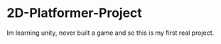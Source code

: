 # 2D-Platformer-Project
Im learning unity, never built a game and so this is my first real project.
